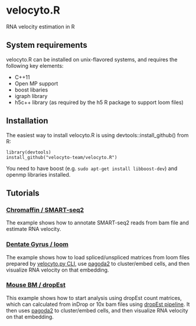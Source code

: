 # velocyto.R
RNA velocity estimation in R

## System requirements
velocyto.R can be installed on unix-flavored systems, and requires the following key elements:

* C++11
* Open MP support
* boost libaries
* igraph library
* h5c++ library (as required by the h5 R package to support loom files)

## Installation
The easiest way to install velocyto.R is using devtools::install_github() from R:
```
library(devtools)
install_github("velocyto-team/velocyto.R")
```
You need to have boost (e.g. `sudo apt-get install libboost-dev`) and openmp libraries installed.

## Tutorials

### [Chromaffin / SMART-seq2](http://pklab.med.harvard.edu/velocyto/notebooks/R/chromaffin.nb.html)
The example shows how to annotate SMART-seq2 reads from bam file and estimate RNA velocity.

### [Dentate Gyrus / loom](http://pklab.med.harvard.edu/velocyto/notebooks/R/DG1.nb.html)
The example shows how to load spliced/unspliced matrices from loom files prepared by [velocyto.py CLI](http://velocyto.org/velocyto.py/tutorial/index.html#running-the-cli), use [pagoda2](https://github.com/hms-dbmi/pagoda2) to cluster/embed cells, and then visualize RNA velocity on that embedding.

### [Mouse BM / dropEst](http://pklab.med.harvard.edu/velocyto/notebooks/R/SCG71.nb.html)
This example shows how to start analysis using dropEst count matrices, which can calculated from inDrop or 10x bam files using [dropEst pipeline](https://github.com/hms-dbmi/dropEst/). It then uses [pagoda2](https://github.com/hms-dbmi/pagoda2) to cluster/embed cells, and then visualize RNA velocity on that embedding.
